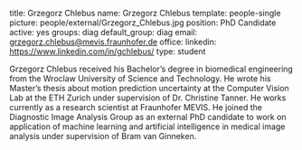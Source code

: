title: Grzegorz Chlebus
name: Grzegorz Chlebus
template: people-single
picture: people/external/Grzegorz_Chlebus.jpg
position: PhD Candidate
active: yes
groups: diag
default_group: diag
email: grzegorz.chlebus@mevis.fraunhofer.de
office: 
linkedin: https://www.linkedin.com/in/gchlebus/
type: student

Grzegorz Chlebus received his Bachelor’s degree in biomedical engineering from the Wroclaw University of Science and Technology. He wrote his Master’s thesis about motion prediction uncertainty at the Computer Vision Lab at the ETH Zurich under supervision of Dr. Christine Tanner. He works currently as a research scientist at Fraunhofer MEVIS. He joined the Diagnostic Image Analysis Group as an external PhD candidate to work on application of machine learning and artificial intelligence in medical image analysis under supervision of Bram van Ginneken.